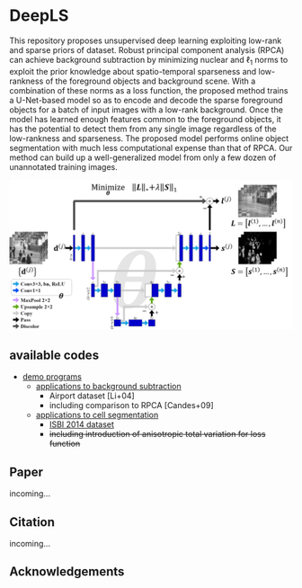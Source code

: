# DeepLS
This repository proposes unsupervised deep learning exploiting low-rank and sparse priors of dataset.
Robust principal component analysis (RPCA) can achieve background subtraction by minimizing nuclear and $\ell_1$ norms to exploit the prior knowledge about spatio-temporal sparseness and low-rankness of the foreground objects and background scene.
With a combination of these norms as a loss function, the proposed method trains a U-Net-based model so as to encode and decode the sparse foreground objects for a batch of input images with a low-rank background.
Once the model has learned enough features common to the foreground objects, it has the potential to detect them from any single image regardless of the low-rankness and sparseness.
The proposed model performs online object segmentation with much less computational expense than that of RPCA.
Our method can build up a well-generalized model from only a few dozen of unannotated training images.

![](model_architecture.png)

## available codes
- [demo programs](./demo)
  - [applications to background subtraction](./demo/demo_background_subtraction.ipynb)
    - Airport dataset [Li+04]
    - including comparison to RPCA [Candes+09]
  - [applications to cell segmentation](./demo/demo_cell_segmentation.ipynb)
    - [ISBI 2014 dataset](https://cs.adelaide.edu.au/~carneiro/isbi14_challenge/)
    - ~~including introduction of anisotropic total variation for loss function~~

## Paper
incoming...

## Citation
incoming...

## Acknowledgements
